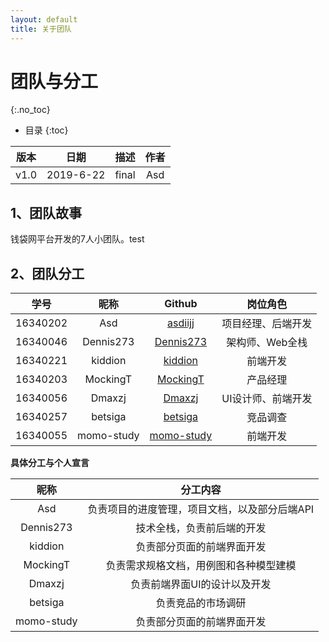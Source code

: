 ```yaml
---
layout: default
title: 关于团队
---
```


# 团队与分工
{:.no_toc}

* 目录
{:toc}

| 版本 |   日期    | 描述 |  作者   |
| :--: | :-------: | :--: | :-----: |
| v1.0 | 2019-6-22 | final | Asd |

## 1、团队故事

钱袋网平台开发的7人小团队。test

## 2、团队分工

|学号|昵称|Github|岗位角色|
|:--:|:--:|:--:|:--:|
|16340202|Asd|[asdiijj](https://github.com/asdiijj)|项目经理、后端开发|
|16340046|Dennis273|[Dennis273](https://github.com/Dennis273)|架构师、Web全栈|
|16340221|kiddion|[kiddion](https://github.com/kiddion)|前端开发|
|16340203|MockingT|[MockingT](https://github.com/MockingT)|产品经理|
|16340056|Dmaxzj|[Dmaxzj](https://github.com/Dmaxzj)|UI设计师、前端开发|
|16340257|betsiga|[betsiga](https://github.com/betsiga)|竞品调查|
|16340055|momo-study|[momo-study](https://github.com/momo-study)|前端开发|

**具体分工与个人宣言**

|昵称|分工内容|
|:--:|:--:|
|Asd|负责项目的进度管理，项目文档，以及部分后端API|
|Dennis273|技术全栈，负责前后端的开发|
|kiddion|负责部分页面的前端界面开发|
|MockingT|负责需求规格文档，用例图和各种模型建模|
|Dmaxzj|负责前端界面UI的设计以及开发|
|betsiga|负责竞品的市场调研|
|momo-study|负责部分页面的前端界面开发|
